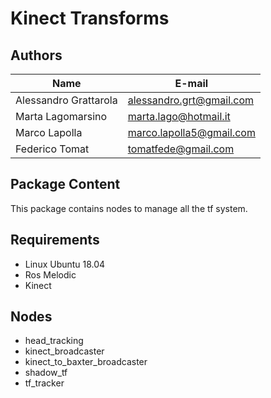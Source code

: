 # Kinect Transforms

## Authors
| Name | E-mail |
|------|--------|
| Alessandro Grattarola | alessandro.grt@gmail.com |
| Marta Lagomarsino | marta.lago@hotmail.it |
| Marco Lapolla | marco.lapolla5@gmail.com |
| Federico Tomat | tomatfede@gmail.com |

## Package Content

This package contains nodes to manage all the tf system.

## Requirements
* Linux Ubuntu 18.04
* Ros Melodic
* Kinect 

## Nodes
* head_tracking
* kinect_broadcaster
* kinect_to_baxter_broadcaster
* shadow_tf
* tf_tracker
